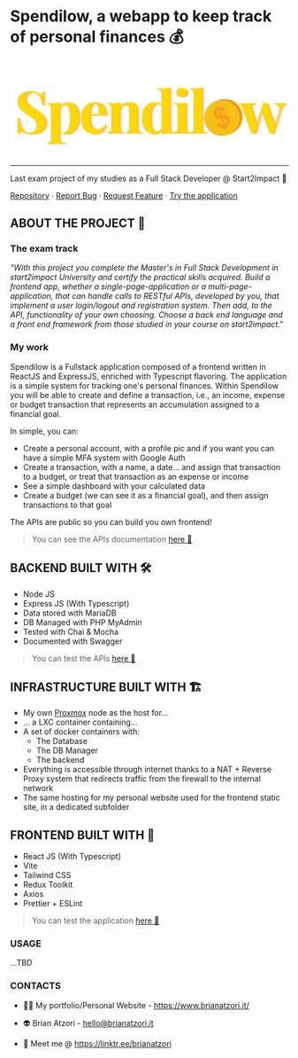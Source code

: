 # Spendilow, a webapp to keep track of personal finances 💰

![spendilow_logo](spendilow-logo-svg.svg)

---

Last exam project of my studies as a Full Stack Developer @ Start2Impact 🚀

[Repository](https://github.com/BrianAtzori/spendilow) · [Report Bug](https://github.com/BrianAtzori/spendilow/issues) · [Request Feature](https://github.com/BrianAtzori/spendilow/issues) · [Try the application](https://brianatzori.it/spendilow/)

## ABOUT THE PROJECT 🧶

### The exam track

_"With this project you complete the Master's in Full Stack Development in start2impact University and certify the practical skills acquired. Build a frontend app, whether a single-page-application or a multi-page-application, that can handle calls to RESTful APIs, developed by you, that implement a user login/logout and registration system.
Then add, to the API, functionality of your own choosing.
Choose a back end language and a front end framework from those studied in your course on start2impact."_

### My work

Spendilow is a Fullstack application composed of a frontend written in ReactJS and ExpressJS, enriched with Typescript flavoring.
The application is a simple system for tracking one's personal finances.
Within Spendilow you will be able to create and define a transaction, i.e., an income, expense or budget transaction that represents an accumulation assigned to a financial goal.

In simple, you can:

- Create a personal account, with a profile pic and if you want you can have a simple MFA system with Google Auth
- Create a transaction, with a name, a date... and assign that transaction to a budget, or treat that transaction as an expense or income
- See a simple dashboard with your calculated data
- Create a budget (we can see it as a financial goal), and then assign transactions to that goal

The APIs are public so you can build you own frontend!

> You can see the APIs documentation [here 📄](https://github.com/BrianAtzori/spendilow/blob/main/docs/api/routes.md)

## BACKEND BUILT WITH 🛠️

- Node JS
- Express JS (With Typescript)
- Data stored with MariaDB
- DB Managed with PHP MyAdmin
- Tested with Chai & Mocha
- Documented with Swagger

> You can test the APIs [here 📍](https://spendilow.brianatzori.it/api-docs/)

## INFRASTRUCTURE BUILT WITH 🏗️

- My own [Proxmox](https://www.proxmox.com/it/) node as the host for...
- ... a LXC container containing...
- A set of docker containers with:
  - The Database
  - The DB Manager
  - The backend
- Everything is accessible through internet thanks to a NAT + Reverse Proxy system that redirects traffic from the firewall to the internal network
- The same hosting for my personal website used for the frontend static site, in a dedicated subfolder

## FRONTEND BUILT WITH 🎨

- React JS (With Typescript)
- Vite
- Tailwind CSS
- Redux Toolkit
- Axios
- Prettier + ESLint

> You can test the application [here 📍](https://brianatzori.it/spendilow/)

### USAGE

...TBD

### CONTACTS

- 🤝🏻 My portfolio/Personal Website - https://www.brianatzori.it/

- 👽 Brian Atzori - <hello@brianatzori.it>

- 📖 Meet me @ https://linktr.ee/brianatzori
